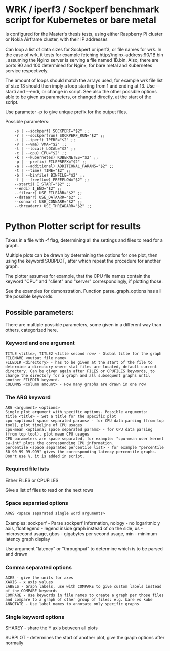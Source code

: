 # WRK / iperf3 / Sockperf benchmark script for Kubernetes or bare metal

Is configured for the Master's thesis tests, using either Raspberry Pi cluster or Nokia Airframe cluster, with their IP addresses

Can loop a list of data sizes for Sockperf or iperf3, or file names for wrk. In the case of wrk, it tests for example fetching http://nginx-address:90/1B.bin , assuming the Nginx server is serving a file named 1B.bin. Also, there are ports 90 and 100 determined for Nginx, for bare metal and Kubernetes service respectively.

The amount of loops should match the arrays used, for example wrk file list of size 13 should then imply a loop starting from 1 and ending at 13. Use --starti and --endi, or change in script. See also the other possible options able to be given as parameters, or changed directly, at the start of the script.

Use parameter -p to give unique prefix for the output files.

Possible parameters:

```
    -s | --sockperf) SOCKPERF="$2" ;;
    -r | --sockperfrun) SOCKPERF_RUN="$2" ;;
    -i | --iperf) IPERF="$2" ;;
    -v | --vma) VMA="$2" ;;
    -l | --local) LOCAL="$2" ;;
    -c | --cpu) CPU="$2" ;;
    -k | --kubernetes) KUBERNETES="$2" ;;
    -p | --prefix) FILEPREFX="$2" ;;
    -a | --additional) ADDITIONAL_PARAMS="$2" ;;
    -t | --time) TIME="$2" ;;
    -b | --binfile) BINFILE="$2" ;;
    -f | --freeflow) FREEFLOW="$2" ;;
    --starti) I_START="$2" ;;
    --endi) I_END="$2" ;;
    --filearr) USE_FILEARR="$2" ;;
    --dataarr) USE_DATAARR="$2" ;;
    --connarr) USE_CONNARR="$2" ;;
    --threadarr) USE_THREADARR="$2" ;;
```


# Python Plotter script for results

Takes in a file with -f flag, determining all the settings and files to read for a graph.

Multiple plots can be drawn by determining the options for one plot, then using the keyword SUBPLOT, after which repeat the procedure for another graph.

The plotter assumes for example, that the CPU file names contain the keyword "CPU" and "client" and "server" correspondingly, if plotting those.

See the examples for demonstration. Function parse_graph_options has all the possible keywords.

## Possible parameters:
There are multiple possible parameters, some given in a different way than others, categorized here.

### Keyword and one argument
```
TITLE <title>, TITLE2 <title second row> - Global title for the graph
FILENAME <output file name>
FILEDIR <directory> - has to be given at the start of the file to determine a directory where stat files are located, default current directory. Can be given again after FILES or CPUFILES keywords, to change the directory for a graph and all subsequent graphs until another FILEDIR keyword.
COLUMNS <column amount> - How many graphs are drawn in one row
```

### The ARG keyword
```
ARG <argument> <options>
Single plot argument with specific options. Possible arguments:
title <title> - Set a title for the specific plot
cpu <optional space separated params> - for CPU data parsing (from top tool), plot timeline of CPU usages
cpu-mean <optional space separated params> - for CPU data parsing (from top tool), plot mean CPU usages
CPU parameters are space separated, for example: "cpu-mean user kernel sw-int" plots the corresponding CPU information.
percentile <space separated percentile list> - for example "percentile 50 90 99 99.999" gives the corresponding latency percentile graphs. Don't use %, it is added in script.
```

### Required file lists

Either FILES or CPUFILES

Give a list of files to read on the next rows

### Space separated options
```
ARGS <space separated single word arguments>
```

Examples: sockperf - Parse sockperf information, nology - no logaritmic y axis, floatlegend - legend inside graph instead of on the side, us - microsecond usage, gbps - gigabytes per second usage, min - minimum latency graph display

Use argument "latency" or "throughput" to determine which is to be parsed and drawn

### Comma separated options
```
AXES - give the units for axes
XAXIS - x axis values
LABELS - Graph labels, use with COMPARE to give custom labels instead of the COMPARE keywords
COMPARE - Use keywords in file names to create a graph per those files and compare to a graph of other group of files: e.g. bare vs kube
ANNOTATE - Use label names to annotate only specific graphs
```


### Single keyword options
SHAREY - share the Y axis between all plots

SUBPLOT - determines the start of another plot, give the graph options after normally


